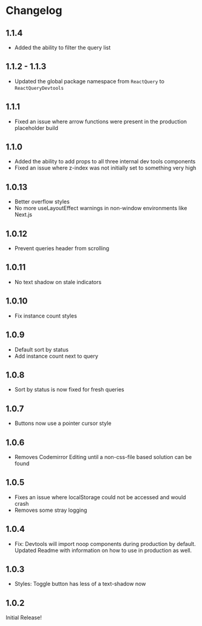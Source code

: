 # Changelog

## 1.1.4

- Added the ability to filter the query list

## 1.1.2 - 1.1.3

- Updated the global package namespace from `ReactQuery` to `ReactQueryDevtools`

## 1.1.1

- Fixed an issue where arrow functions were present in the production placeholder build

## 1.1.0

- Added the ability to add props to all three internal dev tools components
- Fixed an issue where z-index was not initially set to something very high

## 1.0.13

- Better overflow styles
- No more useLayoutEffect warnings in non-window environments like Next.js

## 1.0.12

- Prevent queries header from scrolling

## 1.0.11

- No text shadow on stale indicators

## 1.0.10

- Fix instance count styles

## 1.0.9

- Default sort by status
- Add instance count next to query

## 1.0.8

- Sort by status is now fixed for fresh queries

## 1.0.7

- Buttons now use a pointer cursor style

## 1.0.6

- Removes Codemirror Editing until a non-css-file based solution can be found

## 1.0.5

- Fixes an issue where localStorage could not be accessed and would crash
- Removes some stray logging

## 1.0.4

- Fix: Devtools will import noop components during production by default. Updated Readme with information on how to use in production as well.

## 1.0.3

- Styles: Toggle button has less of a text-shadow now

## 1.0.2

Initial Release!
